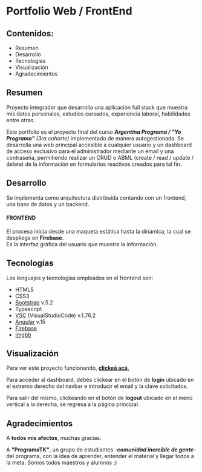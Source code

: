 # Portfolio Web / FrontEnd

## Contenidos:
* Resumen
* Desarrollo
* Tecnologías
* Visualización
* Agradecimientos

Resumen
---
Proyecto integrador que desarrolla una aplicación full stack que muestra mis datos personales, estudios cursados, experiencia laboral, habilidades entre otras.

Este portfolio es el proyecto final del curso ***Argentina Programa / "Yo Programo"*** *(3ra cohorte)* implementado de manera autogestionada.
Se desarrolla una web principal accesible a cualquier usuario y un dashboard de acceso exclusivo para el administrador mediante un email y una contraseña, permitiendo realizar un CRUD o ABML (create / read / update / delete) de la información en formularios reactivos creados para tal fin.

Desarrollo
---
Se implementa como arquitectura distribuida contando con un frontend, una base de datos y un backend.
#### FRONTEND
El proceso inicia desde una maqueta estática hasta la dinámica, la cual se despliega en **Firebase**.  
Es la interfaz gráfica del usuario que muestra la información.

Tecnologías
---
Los lenguajes y tecnologías empleados en el frontend son:
* HTML5
* CSS3
* [Bootstrap](https://getbootstrap.com/ "Bootstrap") v.5.2
* Typescript
* [VSC](https://code.visualstudio.com/ "VSC") (VisualStudioCode) v.1.76.2
* [Angular](https://angular.io/ "Angular") v.15
* [Firebase](http://firebase.google.com "Firebase")
* [Imgbb](https://imgbb.com/ "Imgbb")

Visualización
---
Para ver este proyecto funcionando, [**clickeá acá**.](https://portfolio-karinsd.web.app/ "clickeá acá.") 

Para acceder al dashboard, debés clickear en el botón de **login** ubicado en el extremo derecho del navbar e introducir el email y la clave solicitados.

Para salir del mismo, clickeando en el botón de **logout** ubicado en el menú vertical a la derecha, se regresa a la página principal.

Agradecimientos
---
A **todos mis afectos**, muchas gracias.

A **"ProgramaTK"**, un grupo de estudiantes -***comunidad increíble de gente***- del programa, con la idea de aprender, entender el material y llegar todos a la meta. Somos todos maestros y alumnos ;)
